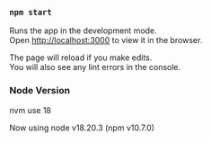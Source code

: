 ### `npm start`

Runs the app in the development mode.\
Open [http://localhost:3000](http://localhost:3000) to view it in the browser.

The page will reload if you make edits.\
You will also see any lint errors in the console.

### Node Version

nvm use 18

Now using node v18.20.3 (npm v10.7.0)
